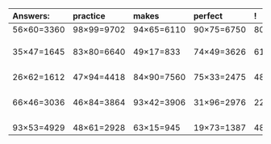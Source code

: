 | Answers: | practice | makes | perfect | ! |
| :--- | :--- | :--- | :--- | :--- |
| 56×60=3360 | 98×99=9702 | 94×65=6110 | 90×75=6750 | 80×17=1360 | 
|   |   |   |   |   | 
|   |   |   |   |   | 
|   |   |   |   |   | 
| 35×47=1645 | 83×80=6640 | 49×17=833 | 74×49=3626 | 61×66=4026 | 
|   |   |   |   |   | 
|   |   |   |   |   | 
|   |   |   |   |   | 
|   |   |   |   |   | 
| 26×62=1612 | 47×94=4418 | 84×90=7560 | 75×33=2475 | 48×22=1056 | 
|   |   |   |   |   | 
|   |   |   |   |   | 
|   |   |   |   |   | 
|   |   |   |   |   | 
| 66×46=3036 | 46×84=3864 | 93×42=3906 | 31×96=2976 | 22×75=1650 | 
|   |   |   |   |   | 
|   |   |   |   |   | 
|   |   |   |   |   | 
|   |   |   |   |   | 
| 93×53=4929 | 48×61=2928 | 63×15=945 | 19×73=1387 | 48×17=816 | 
